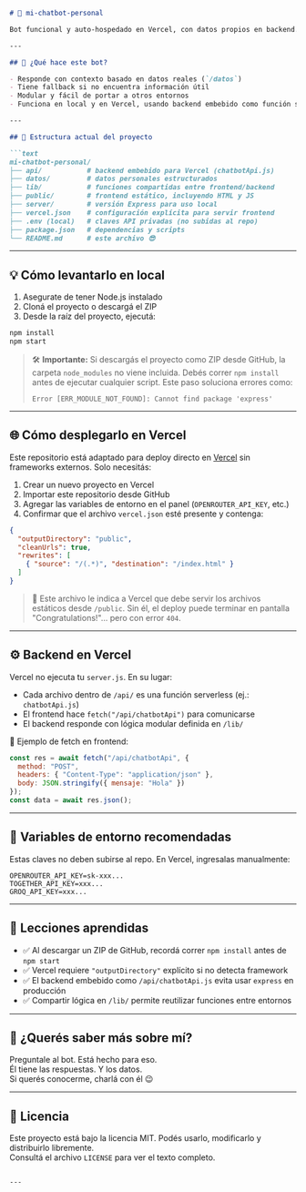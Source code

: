
```markdown
# 🧠 mi-chatbot-personal

Bot funcional y auto-hospedado en Vercel, con datos propios en backend. Ideal para explorar respuestas personalizadas, lógica contextual desacoplada y despliegue real en producción.

---

## 🚀 ¿Qué hace este bot?

- Responde con contexto basado en datos reales (`/datos`)
- Tiene fallback si no encuentra información útil
- Modular y fácil de portar a otros entornos
- Funciona en local y en Vercel, usando backend embebido como función serverless

---

## 📁 Estructura actual del proyecto

```text
mi-chatbot-personal/
├── api/           # backend embebido para Vercel (chatbotApi.js)
├── datos/         # datos personales estructurados
├── lib/           # funciones compartidas entre frontend/backend
├── public/        # frontend estático, incluyendo HTML y JS
├── server/        # versión Express para uso local
├── vercel.json    # configuración explícita para servir frontend
├── .env (local)   # claves API privadas (no subidas al repo)
├── package.json   # dependencias y scripts
└── README.md      # este archivo 😎
```

---

## 💡 Cómo levantarlo en local

1. Asegurate de tener Node.js instalado
2. Cloná el proyecto o descargá el ZIP
3. Desde la raíz del proyecto, ejecutá:

```bash
npm install
npm start
```

> 🛠️ **Importante:** Si descargás el proyecto como ZIP desde GitHub, la carpeta `node_modules` no viene incluida. Debés correr `npm install` antes de ejecutar cualquier script. Este paso soluciona errores como:
>
> ```
> Error [ERR_MODULE_NOT_FOUND]: Cannot find package 'express'
> ```

---

## 🌐 Cómo desplegarlo en Vercel

Este repositorio está adaptado para deploy directo en [Vercel](https://vercel.com/) sin frameworks externos. Solo necesitás:

1. Crear un nuevo proyecto en Vercel
2. Importar este repositorio desde GitHub
3. Agregar las variables de entorno en el panel (`OPENROUTER_API_KEY`, etc.)
4. Confirmar que el archivo `vercel.json` esté presente y contenga:

```json
{
  "outputDirectory": "public",
  "cleanUrls": true,
  "rewrites": [
    { "source": "/(.*)", "destination": "/index.html" }
  ]
}
```

> 🦸 Este archivo le indica a Vercel que debe servir los archivos estáticos desde `/public`. Sin él, el deploy puede terminar en pantalla "Congratulations!"... pero con error `404`.

---

## ⚙️ Backend en Vercel

Vercel no ejecuta tu `server.js`. En su lugar:

- Cada archivo dentro de `/api/` es una función serverless (ej.: `chatbotApi.js`)
- El frontend hace `fetch("/api/chatbotApi")` para comunicarse
- El backend responde con lógica modular definida en `/lib/`

🔧 Ejemplo de fetch en frontend:

```js
const res = await fetch("/api/chatbotApi", {
  method: "POST",
  headers: { "Content-Type": "application/json" },
  body: JSON.stringify({ mensaje: "Hola" })
});
const data = await res.json();
```

---

## 🔐 Variables de entorno recomendadas

Estas claves no deben subirse al repo. En Vercel, ingresalas manualmente:

```
OPENROUTER_API_KEY=sk-xxx...
TOGETHER_API_KEY=xxx...
GROQ_API_KEY=xxx...
```

---

## 🧠 Lecciones aprendidas

- ✅ Al descargar un ZIP de GitHub, recordá correr `npm install` antes de `npm start`
- ✅ Vercel requiere `"outputDirectory"` explícito si no detecta framework
- ✅ El backend embebido como `/api/chatbotApi.js` evita usar `express` en producción
- ✅ Compartir lógica en `/lib/` permite reutilizar funciones entre entornos

---

## 💬 ¿Querés saber más sobre mí?

Preguntale al bot. Está hecho para eso.  
Él tiene las respuestas. Y los datos.  
Si querés conocerme, charlá con él 😉

---

## 📄 Licencia

Este proyecto está bajo la licencia MIT. Podés usarlo, modificarlo y distribuirlo libremente.  
Consultá el archivo `LICENSE` para ver el texto completo.
```

---


